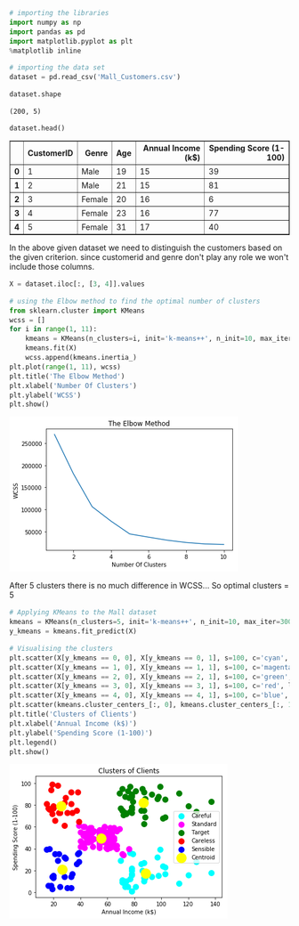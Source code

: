 

```python
# importing the libraries
import numpy as np
import pandas as pd
import matplotlib.pyplot as plt
%matplotlib inline
```


```python
# importing the data set
dataset = pd.read_csv('Mall_Customers.csv')
```


```python
dataset.shape
```




    (200, 5)




```python
dataset.head()
```




<div>
<style scoped>
    .dataframe tbody tr th:only-of-type {
        vertical-align: middle;
    }

    .dataframe tbody tr th {
        vertical-align: top;
    }

    .dataframe thead th {
        text-align: right;
    }
</style>
<table border="1" class="dataframe">
  <thead>
    <tr style="text-align: right;">
      <th></th>
      <th>CustomerID</th>
      <th>Genre</th>
      <th>Age</th>
      <th>Annual Income (k$)</th>
      <th>Spending Score (1-100)</th>
    </tr>
  </thead>
  <tbody>
    <tr>
      <th>0</th>
      <td>1</td>
      <td>Male</td>
      <td>19</td>
      <td>15</td>
      <td>39</td>
    </tr>
    <tr>
      <th>1</th>
      <td>2</td>
      <td>Male</td>
      <td>21</td>
      <td>15</td>
      <td>81</td>
    </tr>
    <tr>
      <th>2</th>
      <td>3</td>
      <td>Female</td>
      <td>20</td>
      <td>16</td>
      <td>6</td>
    </tr>
    <tr>
      <th>3</th>
      <td>4</td>
      <td>Female</td>
      <td>23</td>
      <td>16</td>
      <td>77</td>
    </tr>
    <tr>
      <th>4</th>
      <td>5</td>
      <td>Female</td>
      <td>31</td>
      <td>17</td>
      <td>40</td>
    </tr>
  </tbody>
</table>
</div>



In the above given dataset we need to distinguish the customers based on the given criterion.
since customerid and genre don't play any role we won't include those columns.


```python
X = dataset.iloc[:, [3, 4]].values
```


```python
# using the Elbow method to find the optimal number of clusters
from sklearn.cluster import KMeans
wcss = []
for i in range(1, 11):
    kmeans = KMeans(n_clusters=i, init='k-means++', n_init=10, max_iter=300, random_state=0)
    kmeans.fit(X)
    wcss.append(kmeans.inertia_)
plt.plot(range(1, 11), wcss)
plt.title('The Elbow Method')
plt.xlabel('Number Of Clusters')
plt.ylabel('WCSS')
plt.show()
```


![png](output_6_0.png)


After 5 clusters there is no much difference in WCSS... So optimal clusters = 5


```python
# Applying KMeans to the Mall dataset
kmeans = KMeans(n_clusters=5, init='k-means++', n_init=10, max_iter=300, random_state=0)
y_kmeans = kmeans.fit_predict(X)
```


```python
# Visualising the clusters
plt.scatter(X[y_kmeans == 0, 0], X[y_kmeans == 0, 1], s=100, c='cyan', label='Careful')
plt.scatter(X[y_kmeans == 1, 0], X[y_kmeans == 1, 1], s=100, c='magenta', label='Standard')
plt.scatter(X[y_kmeans == 2, 0], X[y_kmeans == 2, 1], s=100, c='green', label='Target')
plt.scatter(X[y_kmeans == 3, 0], X[y_kmeans == 3, 1], s=100, c='red', label='Careless')
plt.scatter(X[y_kmeans == 4, 0], X[y_kmeans == 4, 1], s=100, c='blue', label='Sensible')
plt.scatter(kmeans.cluster_centers_[:, 0], kmeans.cluster_centers_[:, 1], s=300, c='yellow', label='Centroid')
plt.title('Clusters of Clients')
plt.xlabel('Annual Income (k$)')
plt.ylabel('Spending Score (1-100)')
plt.legend()
plt.show()
```


![png](output_9_0.png)

